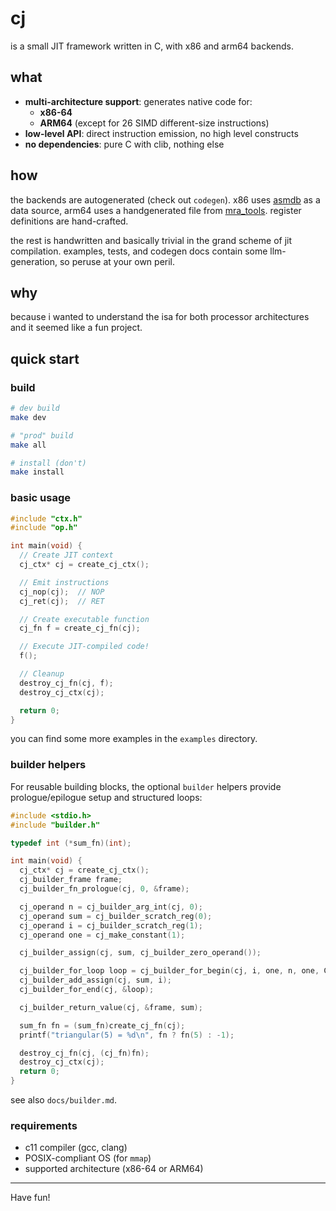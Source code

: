 # cj

is a small JIT framework written in C, with x86 and arm64 backends.

## what

- **multi-architecture support**: generates native code for:
  - **x86-64**
  - **ARM64** (except for 26 SIMD different-size instructions)
- **low-level API**: direct instruction emission, no high level constructs
- **no dependencies**: pure C with clib, nothing else

## how

the backends are autogenerated (check out `codegen`). x86 uses
[asmdb](https://www.npmjs.com/package/asmdb) as a data source, arm64 uses a
handgenerated file from [mra\_tools](https://github.com/alastairreid/mra_tools).
register definitions are hand-crafted.

the rest is handwritten and basically trivial in the grand scheme of jit
compilation. examples, tests, and codegen docs contain some llm-generation, so
peruse at your own peril.

## why

because i wanted to understand the isa for both processor architectures and it
seemed like a fun project.

## quick start

### build

```bash
# dev build
make dev

# "prod" build
make all

# install (don't)
make install
```

### basic usage

```c
#include "ctx.h"
#include "op.h"

int main(void) {
  // Create JIT context
  cj_ctx* cj = create_cj_ctx();

  // Emit instructions
  cj_nop(cj);  // NOP
  cj_ret(cj);  // RET

  // Create executable function
  cj_fn f = create_cj_fn(cj);

  // Execute JIT-compiled code!
  f();

  // Cleanup
  destroy_cj_fn(cj, f);
  destroy_cj_ctx(cj);

  return 0;
}
```

you can find some more examples in the `examples` directory.

### builder helpers

For reusable building blocks, the optional `builder` helpers provide prologue/epilogue setup and structured loops:

```c
#include <stdio.h>
#include "builder.h"

typedef int (*sum_fn)(int);

int main(void) {
  cj_ctx* cj = create_cj_ctx();
  cj_builder_frame frame;
  cj_builder_fn_prologue(cj, 0, &frame);

  cj_operand n = cj_builder_arg_int(cj, 0);
  cj_operand sum = cj_builder_scratch_reg(0);
  cj_operand i = cj_builder_scratch_reg(1);
  cj_operand one = cj_make_constant(1);

  cj_builder_assign(cj, sum, cj_builder_zero_operand());

  cj_builder_for_loop loop = cj_builder_for_begin(cj, i, one, n, one, CJ_COND_GE);
  cj_builder_add_assign(cj, sum, i);
  cj_builder_for_end(cj, &loop);

  cj_builder_return_value(cj, &frame, sum);

  sum_fn fn = (sum_fn)create_cj_fn(cj);
  printf("triangular(5) = %d\n", fn ? fn(5) : -1);

  destroy_cj_fn(cj, (cj_fn)fn);
  destroy_cj_ctx(cj);
  return 0;
}
```

see also `docs/builder.md`.

### requirements

- c11 compiler (gcc, clang)
- POSIX-compliant OS (for `mmap`)
- supported architecture (x86-64 or ARM64)

<hr/>

Have fun!
